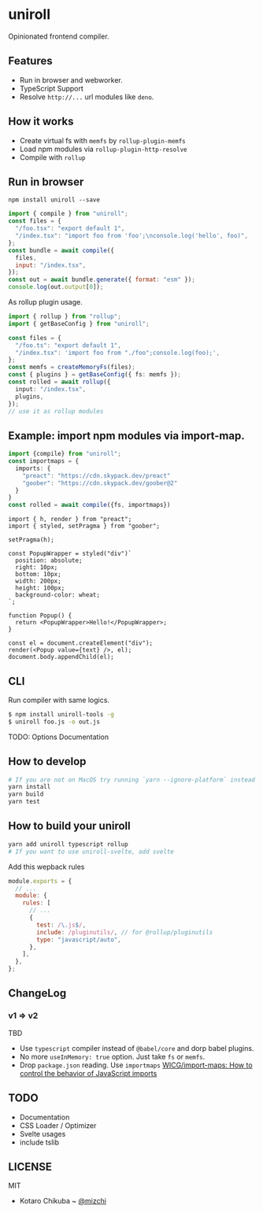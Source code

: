 # uniroll

Opinionated frontend compiler.

## Features

- Run in browser and webworker.
- TypeScript Support
- Resolve `http://...` url modules like `deno`.

## How it works

- Create virtual fs with `memfs` by `rollup-plugin-memfs`
- Load npm modules via `rollup-plugin-http-resolve`
- Compile with `rollup`

## Run in browser

```
npm install uniroll --save
```

```js
import { compile } from "uniroll";
const files = {
  "/foo.tsx": "export default 1",
  "/index.tsx": "import foo from 'foo';\nconsole.log('hello', foo)",
};
const bundle = await compile({
  files,
  input: "/index.tsx",
});
const out = await bundle.generate({ format: "esm" });
console.log(out.output[0]);
```

As rollup plugin usage.

```ts
import { rollup } from "rollup";
import { getBaseConfig } from "uniroll";

const files = {
  "/foo.ts": "export default 1",
  "/index.tsx": 'import foo from "./foo";console.log(foo);',
};
const memfs = createMemoryFs(files);
const { plugins } = getBaseConfig({ fs: memfs });
const rolled = await rollup({
  input: "/index.tsx",
  plugins,
});
// use it as rollup modules
```

## Example: import npm modules via import-map.

```ts
import {compile} from "uniroll";
const importmaps = {
  imports: {
    "preact": "https://cdn.skypack.dev/preact"
    "goober": "https://cdn.skypack.dev/goober@2"
  }
}
const rolled = await compile({fs, importmaps})
```

```tsx
import { h, render } from "preact";
import { styled, setPragma } from "goober";

setPragma(h);

const PopupWrapper = styled("div")`
  position: absolute;
  right: 10px;
  bottom: 10px;
  width: 200px;
  height: 100px;
  background-color: wheat;
`;

function Popup() {
  return <PopupWrapper>Hello!</PopupWrapper>;
}

const el = document.createElement("div");
render(<Popup value={text} />, el);
document.body.appendChild(el);
```

## CLI

Run compiler with same logics.

```bash
$ npm install uniroll-tools -g
$ uniroll foo.js -o out.js
```

TODO: Options Documentation

## How to develop

```bash
# If you are not on MacOS try running `yarn --ignore-platform` instead of `yarn install`.
yarn install
yarn build
yarn test
```

## How to build your uniroll

```bash
yarn add uniroll typescript rollup
# If you want to use uniroll-svelte, add svelte
```

Add this wepback rules

```js
module.exports = {
  // ...
  module: {
    rules: [
      // ...
      {
        test: /\.js$/,
        include: /pluginutils/, // for @rollup/pluginutils
        type: "javascript/auto",
      },
    ],
  },
};
```

## ChangeLog

### v1 => v2

TBD

- Use `typescript` compiler instead of `@babel/core` and dorp babel plugins.
- No more `useInMemory: true` option. Just take `fs` or `memfs`.
- Drop `package.json` reading. Use `importmaps` [WICG/import\-maps: How to control the behavior of JavaScript imports](https://github.com/WICG/import-maps)

## TODO

- Documentation
- CSS Loader / Optimizer
- Svelte usages
- include tslib

## LICENSE

MIT

- Kotaro Chikuba ~ [@mizchi](https://twitter.com/mizchi)
